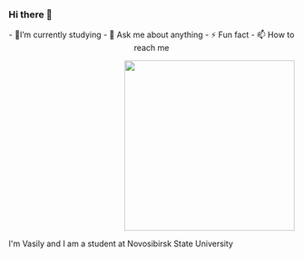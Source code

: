 ### Hi there 👋
<div id="header" align="right">
  <p style="text-align:center;">
    - 🌱I’m currently studying
    - 💬 Ask me about anything
    - ⚡ Fun fact
    - 📫 How to reach me
  </p>
  <img src="https://media.giphy.com/media/ToMjGpyHdJiioVfdtK0/giphy.gif" width="300"/>
</div>

I'm Vasily and I am a student at Novosibirsk State University





